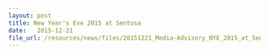 ```yaml
---
layout: post
title: New Year's Eve 2015 at Sentosa
date:   2015-12-21
file_url: /resources/news/files/20151221_Media-Advisory_NYE_2015_at_Sentosa.pdf
---
```

